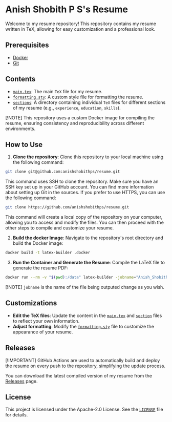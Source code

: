 # Anish Shobith P S's Resume

Welcome to my resume repository! This repository contains my resume written in TeX, allowing for easy customization and a professional look.

## Prerequisites

- [Docker](https://docs.docker.com/)
- [Git](https://git-scm.com/)

## Contents

- [`main.tex`](./main.tex): The main `TeX` file for my resume.
- [`formatting.sty`](./formatting.sty): A custom style file for formatting the resume.
- [`sections`](./sections/): A directory containing individual `TeX` files for different sections of my resume (e.g., `experience`, `education`, `skills`).

[!NOTE] This repository uses a custom Docker image for compiling the resume, ensuring consistency and reproducibility across different environments.

## How to Use

1. **Clone the repository**: Clone this repository to your local machine using the following command:

```sh
git clone git@github.com:anishshobithps/resume.git
```

This command uses SSH to clone the repository. Make sure you have an SSH key set up in your GitHub account. You can find more information about setting up Git in the sources. If you prefer to use HTTPS, you can use the following command:

```sh
git clone https://github.com/anishshobithps/resume.git
```

This command will create a local copy of the repository on your computer, allowing you to access and modify the files. You can then proceed with the other steps to compile and customize your resume.

2. **Build the docker Image**: Navigate to the repository's root directory and build the Docker image:

```sh
docker build -t latex-builder .docker
```

3. **Run the Container and Generate the Resume**: Compile the LaTeX file to generate the resume PDF:

```sh
docker run --rm -v "$(pwd):/data" latex-builder -jobname="Anish_Shobith_P_S_Resume" main.tex
```

[!NOTE] `jobname` is the name of the file being outputed change as you wish.

## Customizations

- **Edit the TeX files**: Update the content in the [`main.tex`](./main.tex) and [`section`](./sections/) files to reflect your own information.
- **Adjust formatting**: Modify the [`formatting.sty`](./formatting.sty) file to customize the appearance of your resume.

## Releases

[!IMPORTANT] GitHub Actions are used to automatically build and deploy the resume on every push to the repository, simplifying the update process.

You can download the latest compiled version of my resume from the [Releases](https://github.com/anishshobithps/resume/releases/latest) page.

## License

This project is licensed under the Apache-2.0 License. See the [`LICENSE`](./LICENSE) file for details.
